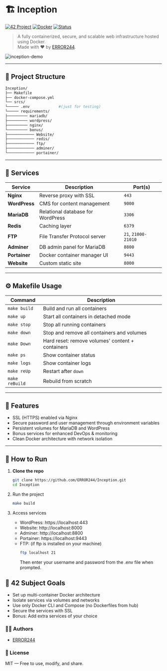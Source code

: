 # 🏗️ Inception

[![42 Project](https://img.shields.io/badge/42-Project-1f425f.svg)](https://42.fr)
[![Docker](https://img.shields.io/badge/Built%20with-Docker-blue?logo=docker)](https://www.docker.com/)
[![Status](https://img.shields.io/badge/Status-Completed-brightgreen)]()

> A fully containerized, secure, and scalable web infrastructure hosted using Docker.  
> Made with ❤️ by [ERROR244](https://github.com/ERROR244).

![inception-demo](https://media.giphy.com/media/v1.Y2lkPTc5MGI3NjExaGRmM2tja3M0azExdTc4a3ViMmlwMzhkdXFrbWN5enZ6MnduM2NvYSZlcD12MV9naWZzX3NlYXJjaCZjdD1n/qgQUggAC3Pfv687qPC/giphy.gif)

---

## 📁 Project Structure

```bash
Inception/
├── Makefile
├── docker-compose.yml
└── srcs/
└───── .env             #(just for testing)
└───── requirements/
├───────── mariadb/
├───────── wordpress/
├───────── nginx/
└───────── bonus/
├──────────── Website/
├──────────── redis/
├──────────── ftp/
├──────────── adminer/
└──────────── portainer/
```


---

## 🐳 Services

| Service     | Description                               | Port(s)     |
|-------------|-------------------------------------------|-------------|
| **Nginx**   | Reverse proxy with SSL                    | `443`       |
| **WordPress** | CMS for content management             | `9000`      |
| **MariaDB** | Relational database for WordPress         | `3306`      |
| **Redis**   | Caching layer                              | `6379`      |
| **FTP**     | File Transfer Protocol server              | `21`, `21000-21010` |
| **Adminer** | DB admin panel for MariaDB                 | `8800`      |
| **Portainer** | Docker container manager UI             | `9443`      |
| **Website** | Custom static site                         | `8000`      |

---

## ⚙️ Makefile Usage

| Command     | Description                                           |
|-------------|-------------------------------------------------------|
| `make build`| Build and run all containers                          |
| `make up`   | Start all containers in detached mode                 |
| `make stop` | Stop all running containers                           |
| `make down` | Stop and remove all containers and volumes            |
| `make Down` | Hard reset: remove volumes' content + containers      |
| `make ps`   | Show container status                                 |
| `make logs` | Show container logs                                   |
| `make reUp` | Restart after `down`                                  |
| `make reBuild` | Rebuild from scratch                              |

---

## 🔐 Features

- SSL (HTTPS) enabled via Nginx
- Secure password and user management through environment variables
- Persistent volumes for MariaDB and WordPress
- Bonus services for enhanced DevOps & monitoring
- Clean Docker architecture with network isolation

---

## 🧪 How to Run

1. **Clone the repo**  
   
   ```bash
   git clone https://github.com/ERROR244/Inception.git
   cd Inception
   ```

2. Run the project

   ```bash
   make build
   ```

3. Access services

   - WordPress: https://localhost:443
   - Website: http://localhost:8000
   - Adminer: http://localhost:8800
   - Portainer: https://localhost:9443
   - FTP: (if ftp is installed on your machine)
      ```bash
      ftp localhost 21
      ```
      Then enter your username and password from the .env file when prompted.

## 📜 42 Subject Goals

- Set up multi-container Docker architecture
- Isolate services via volumes and networks
- Use only Docker CLI and Compose (no Dockerfiles from hub)
- Secure the services with SSL
- Bonus: Add extra services of your choice


### 👨‍💻 Authors

- [ERROR244](https://github.com/ERROR244)

### 📜 License
MIT — Free to use, modify, and share.